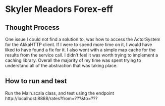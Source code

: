 # Skyler Meadors Forex-eff

## Thought Process
One issue I could not find a solution to, was how to access the ActorSystem for the AkkaHTTP client.  If I were to spend
more time on it, I would have liked to have found a fix for it.  I also went with a simple map cache for the results from
the service call.  I didn't feel it was worth trying to implement a caching library.  Overall the majority of my time was
spent trying to understand all of the abstraction that was taking place.

## How to run and test
Run the Main.scala class, and test using the endpoint http://localhost:8888/rates?from=???&to=???